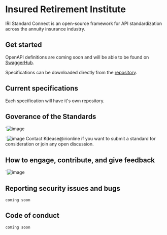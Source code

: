 # Insured Retirement Institute 

IRI Standard Connect is an open-source framework for API standardization across the annuity insurance industry.

## Get started

OpenAPI definitions are coming soon and will be able to be found on [SwaggerHub](https://swaggerhub.com).

Specifications can be downloaded directly from the [repository](https://github.com/Insured-Retirement-Institute/Producer-Training).

## Current specifications
Each specification will have it's own repository. 

## Goverance of the Standards 
'![image](https://github.com/user-attachments/assets/2dab2fdd-9d25-47e4-8348-a7e568176d66)

`![image](https://github.com/user-attachments/assets/7aea5d11-e6f0-4df6-9617-352472297add)
 Contact Kdease@irionline if you want to submit a standard for consideration or join any open discussion. 

## How to engage, contribute, and give feedback

`![image](https://github.com/user-attachments/assets/ffedfd24-f0b3-4a6c-b624-c7ea3344e2cf)


## Reporting security issues and bugs

`coming soon`

## Code of conduct

`coming soon`
